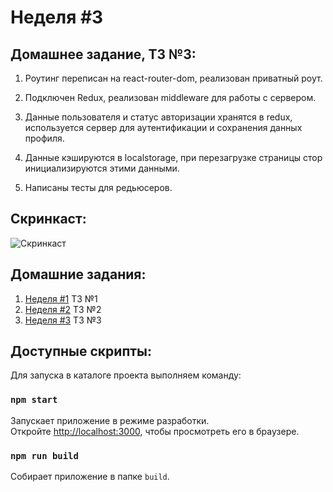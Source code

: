 # Неделя #3

## Домашнее задание, ТЗ №3:

1. Роутинг переписан на react-router-dom, реализован приватный роут.

2. Подключен Redux, реализован middleware для работы с сервером.

3. Данные пользователя и статус авторизации хранятся в redux, используется сервер для аутентификации и сохранения данных профиля.

4. Данные кэшируются в localstorage, при перезагрузке страницы стор инициализируются этими данными.

5. Написаны тесты для редьюсеров.

## Cкринкаст:

![Cкринкаст](./docs/screenshots/homework__03/screencast.gif)

## Домашние задания:

1. [Неделя #1](./docs/Homework__01.md) ТЗ №1
2. [Неделя #2](./docs/Homework__02.md) ТЗ №2
3. [Неделя #3](./README.md) ТЗ №3

## Доступные скрипты:

Для запуска в каталоге проекта выполняем команду:

### `npm start`

Запускает приложение в режиме разработки.<br />
Откройте [http://localhost:3000](http://localhost:3000), чтобы просмотреть его в браузере.

### `npm run build`

Собирает приложение в папке `build`.
